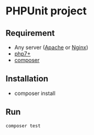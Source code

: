 # PHPUnit project

## Requirement

-   Any server ([Apache](https://httpd.apache.org/download.cgi) or [Nginx](http://nginx.org/en/download.html))
-   [php7+](https://www.php.net/manual/en/install.php)
-   [composer](https://getcomposer.org/)

## Installation

-   composer install

## Run

```
composer test
```
